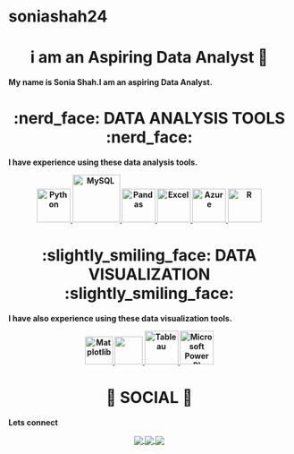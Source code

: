 # soniashah24
<div align="center"> <h1 align="center"> i am an Aspiring Data Analyst 👋 </h1> </div>
<b> My name is Sonia Shah.I am an aspiring Data Analyst.

<p></p>
<div align="center"> <h1 align="center"> :nerd_face:	 DATA ANALYSIS TOOLS :nerd_face: </h1> </div>

<b>I have experience using these data analysis tools.<b>
<p align="center">
<a href="https://www.w3schools.com/" onclick="window.open("https://www.w3schools.com/", "_self");"> <img src="https://www.python.org/static/community_logos/python-logo.png" alt="Python" height="60"/> </a>
<a href="#" target="_blank"> <img src="https://www.mysql.com/common/logos/logo-mysql-170x115.png" alt="MySQL" height="85"/> </a>
<a href="#" target="_blank"> <img src="https://upload.wikimedia.org/wikipedia/commons/thumb/e/ed/Pandas_logo.svg/2560px-Pandas_logo.svg.png" alt="Pandas" height="60"/> </a>
<a href="#" target="_blank"> <img src="https://upload.wikimedia.org/wikipedia/commons/thumb/3/34/Microsoft_Office_Excel_%282019%E2%80%93present%29.svg/512px-Microsoft_Office_Excel_%282019%E2%80%93present%29.svg.png" alt="Excel" height="60"/> </a>
<a href="#" target="_blank"> <img src="https://upload.wikimedia.org/wikipedia/commons/thumb/a/a8/Microsoft_Azure_Logo.svg/187px-Microsoft_Azure_Logo.svg.png" alt="Azure" height="60"/> </a>
<a href="#" target="_blank"> <img src="https://www.r-project.org/logo/Rlogo.png" alt="R" height="60"/> </a>

</p>

<div align="center"> <h1 align="center"> :slightly_smiling_face: DATA VISUALIZATION :slightly_smiling_face:	</h1> </div>

<b>I have also experience using these data visualization tools.<b>

<p align="center">
<a href="#" target="_blank"> <img src="https://matplotlib.org/stable/_images/sphx_glr_logos2_003.png" alt="Matplotlib" height="50"/> </a>
<a href="#" target="_blank"> <img src="https://seaborn.pydata.org/_static/logo-wide-lightbg.svg" height="50"/> </a>
<a href="#" target="_blank"> <img src="https://github.com/yusufsjustit/yusufsjustit/assets/125282550/9005adc8-3771-428e-84b5-dfb116ae45b9" alt="Tableau" height="60"/> </a>
<a href="#" target="_blank"> <img src="https://insightsoftware.com/wp-content/uploads/2018/03/blog-microsoft-power-bi-solid-color.jpg" alt="Microsoft Power BI" height="60"/> </a>
</p>

<div align="center"> <h1 align="center"> 👨 SOCIAL 👩 </h1> </div>
<b>Lets connect</b>
<p align="center">

<a href="">
  <img align="center" src="https://img.shields.io/badge/linkedin-%230077B5.svg?&style=for-the-badge&logo=linkedin&logoColor=white" />
</a>

<a href="">
  <img align="center" src="https://img.shields.io/badge/-Tableau-1e376b?style=for-the-badge&logo=tableau&logoColor=white"  />
</a>

<a href="mailto:">  
  <img align="center" src="https://img.shields.io/badge/gmail-f1f2f6.svg?&style=for-the-badge&logo=gmail&logoColor=red"  />
</a>

</p>


